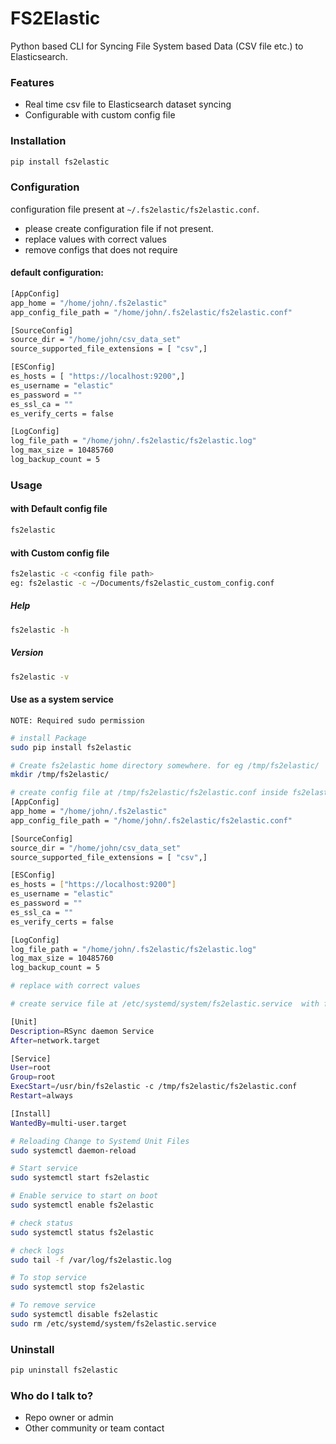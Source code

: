 # FS2Elastic

Python based CLI for Syncing File System based Data (CSV file etc.) to Elasticsearch.

### Features

- Real time csv file to Elasticsearch dataset syncing
- Configurable with custom config file

### Installation

```bash
pip install fs2elastic
```

### Configuration

configuration file present at `~/.fs2elastic/fs2elastic.conf`.

- please create configuration file if not present.
- replace values with correct values
- remove configs that does not require

#### default configuration:

```bash
[AppConfig]
app_home = "/home/john/.fs2elastic"
app_config_file_path = "/home/john/.fs2elastic/fs2elastic.conf"

[SourceConfig]
source_dir = "/home/john/csv_data_set"
source_supported_file_extensions = [ "csv",]

[ESConfig]
es_hosts = [ "https://localhost:9200",]
es_username = "elastic"
es_password = ""
es_ssl_ca = ""
es_verify_certs = false

[LogConfig]
log_file_path = "/home/john/.fs2elastic/fs2elastic.log"
log_max_size = 10485760
log_backup_count = 5
```

### Usage

#### with Default config file

```bash
fs2elastic
```

#### with Custom config file

```bash
fs2elastic -c <config file path>
eg: fs2elastic -c ~/Documents/fs2elastic_custom_config.conf
```

##### Help

```bash
fs2elastic -h
```

##### Version

```bash
fs2elastic -v
```

#### Use as a system service

`NOTE: Required sudo permission`

```bash
# install Package
sudo pip install fs2elastic
```
```bash
# Create fs2elastic home directory somewhere. for eg /tmp/fs2elastic/
mkdir /tmp/fs2elastic/
```
```bash
# create config file at /tmp/fs2elastic/fs2elastic.conf inside fs2elastic home directory created above
[AppConfig]
app_home = "/home/john/.fs2elastic"
app_config_file_path = "/home/john/.fs2elastic/fs2elastic.conf"

[SourceConfig]
source_dir = "/home/john/csv_data_set"
source_supported_file_extensions = [ "csv",]

[ESConfig]
es_hosts = ["https://localhost:9200"]
es_username = "elastic"
es_password = ""
es_ssl_ca = ""
es_verify_certs = false

[LogConfig]
log_file_path = "/home/john/.fs2elastic/fs2elastic.log"
log_max_size = 10485760
log_backup_count = 5

# replace with correct values
```
```bash
# create service file at /etc/systemd/system/fs2elastic.service  with following content

[Unit]
Description=RSync daemon Service
After=network.target

[Service]
User=root
Group=root
ExecStart=/usr/bin/fs2elastic -c /tmp/fs2elastic/fs2elastic.conf
Restart=always

[Install]
WantedBy=multi-user.target
```
```bash
# Reloading Change to Systemd Unit Files
sudo systemctl daemon-reload
```
```bash
# Start service
sudo systemctl start fs2elastic
```
```bash
# Enable service to start on boot
sudo systemctl enable fs2elastic
```
```bash
# check status
sudo systemctl status fs2elastic
```
```bash
# check logs
sudo tail -f /var/log/fs2elastic.log
```
```bash
# To stop service
sudo systemctl stop fs2elastic
```
```bash
# To remove service
sudo systemctl disable fs2elastic
sudo rm /etc/systemd/system/fs2elastic.service

```

### Uninstall

```bash
pip uninstall fs2elastic
```

### Who do I talk to?

- Repo owner or admin
- Other community or team contact
